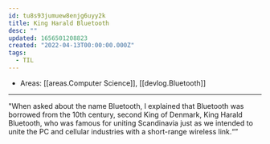 ```yaml
---
id: tu8s93jumuew8enjg6uyy2k
title: King Harald Bluetooth
desc: ""
updated: 1656501208823
created: "2022-04-13T00:00:00.000Z"
tags:
  - TIL
---
```


- Areas: [[areas.Computer Science]], [[devlog.Bluetooth]]

---

"When asked about the name Bluetooth, I explained that Bluetooth was borrowed from the 10th century, second King of Denmark, King Harald Bluetooth, who was famous for uniting Scandinavia just as we intended to unite the PC and cellular industries with a short-range wireless link.“”
